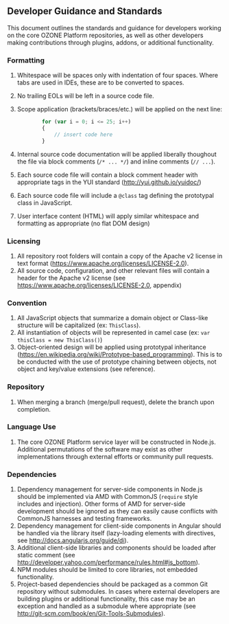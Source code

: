 ## Developer Guidance and Standards
This document outlines the standards and guidance for developers working on the core OZONE Platform repositories, as well as other developers making contributions through plugins, addons, or additional functionality.

### Formatting
1. Whitespace will be spaces only with indentation of four spaces. Where tabs are used in IDEs, these are to be converted to spaces.
2. No trailing EOLs will be left in a source code file.
3. Scope application (brackets/braces/etc.) will be applied on the next line:

    ```javascript
            for (var i = 0; i <= 25; i++)
            {
                // insert code here
            }
    ```
4. Internal source code documentation will be applied liberally thoughout the file via block comments (``` /* ... */ ```) and inline comments (``` // ... ```).
5. Each source code file will contain a block comment header with appropriate tags in the YUI standard (http://yui.github.io/yuidoc/)
6. Each source code file will include a ```@class``` tag defining the prototypal class in JavaScript.
7. User interface content (HTML) will apply similar whitespace and formatting as appropriate (no flat DOM design)
                                    
### Licensing
1. All repository root folders will contain a copy of the Apache v2 license in text format (https://www.apache.org/licenses/LICENSE-2.0).
2. All source code, configuration, and other relevant files will contain a header for the Apache v2 license (see https://www.apache.org/licenses/LICENSE-2.0, appendix)

### Convention
1. All JavaScript objects that summarize a domain object or Class-like structure will be capitalized (ex: ```ThisClass```).
2. All instantiation of objects will be represented in camel case (ex: ```var thisClass = new ThisClass()```)
3. Object-oriented design will be applied using prototypal inheritance (https://en.wikipedia.org/wiki/Prototype-based_programming). This is to be conducted with the use of prototype chaining between objects, not object and key/value extensions (see reference).

### Repository
1. When merging a branch (merge/pull request), delete the branch upon completion.

### Language Use
1. The core OZONE Platform service layer will be constructed in Node.js. Additional permutations of the software may exist as other implementations through external efforts or community pull requests.

### Dependencies
1. Dependency management for server-side components in Node.js should be implemented via AMD with CommonJS (```require``` style includes and injection). Other forms of AMD for server-side development should be ignored as they can easily cause conflicts with CommonJS harnesses and testing frameworks.
2. Dependency management for client-side components in Angular should be handled via the library itself (lazy-loading elements with directives, see http://docs.angularjs.org/guide/di).
3. Additional client-side libraries and components should be loaded after static comment (see http://developer.yahoo.com/performance/rules.html#js_bottom).
4. NPM modules should be limited to core libraries, not embedded functionality.
5. Project-based dependencies should be packaged as a common Git repository without submodules. In cases where external developers are building plugins or additional functionality, this case may be an exception and handled as a submodule where appropriate (see http://git-scm.com/book/en/Git-Tools-Submodules).
